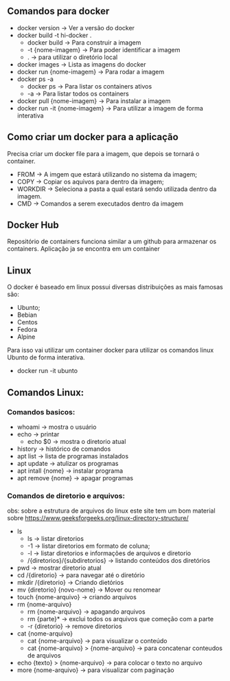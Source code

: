 ## Comandos para docker
- docker version -> Ver a versão do docker
- docker build -t hi-docker .
  - docker build -> Para construir a imagem
  - -t {nome-imagem} -> Para poder identificar a imagem
  - . -> para utilizar o diretório local
- docker images -> Lista as imagens do docker
- docker run {nome-imagem} -> Para rodar a imagem
- docker ps -a
  - docker ps -> Para listar os containers ativos
  - -a -> Para listar todos os containers
- docker pull {nome-imagem} -> Para instalar a imagem
- docker run -it {nome-imagem} -> Para utilizar a imagem de forma interativa

## Como criar um docker para a aplicação
Precisa criar um docker file para a imagem, que depois se tornará o container.
- FROM -> A imgem que estará utilizando no sistema da imagem;
- COPY -> Copiar os aquivos para dentro da imagem;
- WORKDIR -> Seleciona a pasta a qual estará sendo utilizada dentro da imagem.
- CMD -> Comandos a serem executados dentro da imagem

## Docker Hub
Repositório de containers funciona similar a um github para armazenar os containers.
Aplicação ja se encontra em um container

## Linux
O docker é baseado em linux possui diversas distribuições as mais famosas são:
 - Ubunto;
 - Bebian
 - Centos
 - Fedora
 - Alpine

Para isso vai utilizar um container docker para utilizar os comandos linux Ubunto de forma interativa.
- docker run -it ubunto
## Comandos Linux:
### Comandos basicos:
 - whoami -> mostra o usuário
 - echo -> printar
   - echo $0 -> mostra o diretorio atual
 - history -> histórico de comandos
 - apt list -> lista de programas instalados
 - apt update -> atulizar os programas
 - apt intall {nome} -> instalar programa
 - apt remove {nome} -> apagar programas

### Comandos de diretorio e arquivos:
obs: sobre a estrutura de arquivos do linux  este site tem um bom material sobre https://www.geeksforgeeks.org/linux-directory-structure/
 - ls 
   - ls -> listar diretorios
   - -1 -> listar diretorios em formato de coluna;
   - -l -> listar diretorios e informações de arquivos e diretorio
   - /{diretorios}/{subdiretorios} -> listando conteúdos dos diretórios
 - pwd -> mostrar diretorio atual
 - cd /{diretorio} -> para navegar até o diretório
 - mkdir /{diretorio} -> Criando dietórios
 - mv {diretorio} {novo-nome} -> Mover ou renomear
 - touch {nome-arquivo} -> criando arquivos
 - rm {nome-arquivo}
   - rm {nome-arquivo} -> apagando arquivos
   - rm {parte}* -> exclui todos os arquivos que começão com a parte
   - -r {diretorio} -> remove diretorios
 - cat {nome-arquivo}
   - cat {nome-arquivo} -> para visualizar o conteúdo
   - cat {nome-arquivo} > {nome-arquivo} -> para concatenar conteudos de arquivos
 - echo {texto} > {nome-arquivo} -> para colocar o texto no arquivo
 - more {nome-arquivo} -> para visualizar com paginação
 
